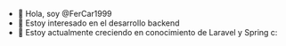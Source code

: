 - 👋 Hola, soy @FerCar1999
- 👀 Estoy interesado en el desarrollo backend
- 🌱 Estoy actualmente creciendo en conocimiento de Laravel y Spring c:

